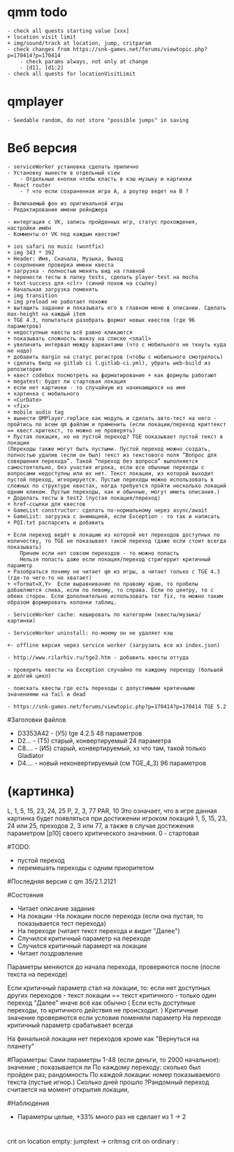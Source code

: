 # qmm todo
    - check all quests starting value [xxx]
    + location visit limit
    + img/sound/track at location, jump, critparam
    - check changes from https://snk-games.net/forums/viewtopic.php?p=170414?p=170414
        - check params always, not only at change
        - [d1], [d1:2] 
    - check all quests for locationVisitLimit
    
# qmplayer
	- Seedable random, do not store "possible jumps" in saving
	
# Веб версия
    - serviceWorker установка сделать прилично
    - Установку вынести в отдельный view
        - Отдельные кнопки чтобы класть в кэш музыку и картинки
    - React router
        - ? что если сохраненная игра A, а роутер ведет на B ?
   
    - Включаемый фон из оригинальной игры
    - Редактирование имени рейнджера

    - интергация c VK, запись пройденных игр, статус прохождения, настройки имён
    - Комменты от VK под каждым квестом?
	
    + ios safari no music (wontfix)
    + img 343 * 392
    + Header: Имя, Сначала, Музыка, Выход
    + сохрпнение проверка имени квеста
    + загрузка - полностью менять вид на главной
    + перенести тесты в папку tests, сделать player-test на mocha
    + text-success для <clr> (синий похож на ссылку)    
    + Начальная загрузка поменять
    + img transition
    + img preload не работает похоже
    + вытащить задание и показывать его в главном меню в описании. Сделать max-height на каждый item
    + TGE 4.3, попытаться разобрать формат новых квестов (где 96 параметров)   
    + недоступные квесты всё равно кликаются    
    + показывать сложность внизу на списке <small>
    + увеличить интервал между вариантами (что с мобильного не ткнуть куда не надо)
    + добавить margin на статус регистров (чтобы с мобильного смотрелось)
    + сделать билд на gitlab ci (.gitlab-ci.yml), убрать web-build из репозитория        
    + квест codebox посмотреть на форматирование + как формулы работают
    + megatest: будет ли стартовая локация
    + если нет картинки - то случайную из начинающихся на имя
    + картинка с мобильного
    + <CurDate>
    + <fix>
    + mobile audio tag    
    + вынести QMPlayer.replace как модуль и сделать авто-тест на него - пройтись по всем qm файлам и применить (если локации/переход криттекст == квест.критекст, то можно не проверять)
    + Пустая локация, но не пустой переход? TGE показывает пустой текст в локации
    (Переходы также могут быть пустыми. Пустой переход можно создать, полностью удалив (если он был) текст из текстового поля “Вопрос для совершения перехода”. Такой “переход без вопроса” выполняется самостоятельно, без участия игрока, если все обычные переходы с вопросами недоступны или их нет. Текст локации, из которой выходит пустой переход, игнорируется. Пустые переходы можно использовать в сложных по структуре квестах, когда требуется пройти несколько локаций одним кликом. Пустые переходы, как и обычные, могут иметь описания.)
    + Доделать тесты в test2 (пустая локация/переход)
    + href-ссылки для квестов
    + GameList constructor: сделать по-нормальному через async/await
    + GameList: загрузка с анимацией, если Exception - то так и написать
	+ PQI.txt распарсить и добавить 
	
	+ Если переход ведёт в локацию из которой нет переходов доступных по количеству, то TGE не показывает такой переход (даже если стоит всегда показывать)
		Причем если нет совсем переходов - то можно попасть
		Нельзя попасть даже если локация/переход стригеррит критичный параметр
    + Разобраться почему не читает qm из игры, а читает только с TGE 4.3 (где-то чего-то не хватает) 
    + <format=X,Y>  Если выравнивание по правому краю, то пробелы добавляются слева, если по левому, то справа. Если по центру, то с обеих сторон. Если дополнительно использовать тег fix, то можно таким образом формировать колонки таблиц.    
	
    - ServiceWorker cache: кешировать по категорям (квесты/музыка/картинки)

    - ServiceWorker uninstall: по-моему он не удаляет кэш    
               
    +- offline версия через service worker (загрузить все из index.json)       
    
    - http://www.rilarhiv.ru/tge2.htm - добавить квесты оттуда

    - проверить квесты на Exception случайно по каждому переходу (большой и долгий цикл)
    
    - поискать квесты где есть переходы с допустимыми критичными значениями на fail и dead
    
    - https://snk-games.net/forums/viewtopic.php?p=170414?p=170414 TGE 5.2
       
#Заголовки файлов
- D3353A42 - (У5) tge 4.2.5    48 параметров
- D2... - (T5) старый, конвертируемый    24 параметра
- C8.... - (И5) старый, конвертируемый, хз что там, такой только Gladiator
- D4.... - новый неконвертируемый (см TGE_4_3) 96 параметров

# (картинка)
L, 1, 5, 15, 23, 24, 25
P, 2, 3, 77
PAR, 10
Это означает, что в игре данная картинка будет появляться при достижении игроком локаций 1, 5, 15, 23, 24 или 25, преходов 2, 3 или 77, а также в случае достижения параметром [p10] своего критического значения.
0 - стартовая

#TODO:
+ пустой переход
+ перемешать переходы с одним приоритетом

#Последняя версия с qm 35/2.1.2121

#Состояния
- Читает описание задания
- На локации
    -На локации после перехода (если она пустая, то показывается тест перехода)
- На переходе (читает текст перехода и видит "Далее")
- Случился критичный параметр на переходе
- Случился критичный парамерт на локации
- Читает поздравление

Параметры меняются до начала перехода, проверяются после (после текста на переходе)

Если критичный параметр стал на локации, то:
    если нет доступных других переходов
        - текст локации == текст критичного
        - только один переход "Далее" 
    иначе всё как обычно
    ( Если есть доступные переходы, то критичного действия не происходит. )
Критичные значение проверяются если условия поменяли параметр
На переходе критичный параметр срабатывает всегда

На финальной локации нет переходов кроме как "Вернуться на планету"

#Параметры:
Сами параметры 1-48 (если деньги, то 2000 начальное): значение ; показывается ли
По каждому переходу: сколько был пройден раз; рандомность
По каждой локации: номер показываемого текста (пустые игнор.)
Сколько дней прошло
?Рандомный переход считается на момент открытия локации,

#Наблюдения
- Параметры целые, +33% много раз не сделает из 1 -> 2

#
crit on location empty: jumptext -> critmsg
crit on ordinary      : 

